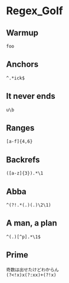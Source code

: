 # Regex_Golf

## Warmup
```
foo
```

## Anchors
```
^.*ick$
```

## It never ends
```
u\b
```

## Ranges
```
[a-f]{4,6}
```

## Backrefs
```
([a-z]{3}).*\1
```

## Abba
```
^(?!.*(.)(.)\2\1)
```

## A man, a plan
```
^(.)[^p].*\1$
```

## Prime
```
奇数は出せたけどわからん
(?<!x)x(?:xx)+(?!x)
```
